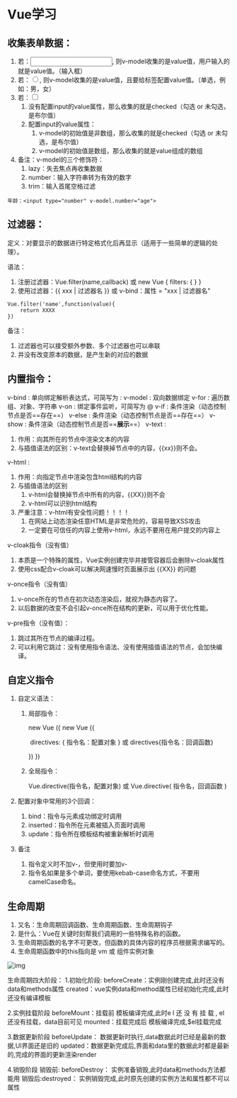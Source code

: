 # Vue学习

## 收集表单数据：

1. 若：<input type="text" />, 则v-model收集的是value值，用户输入的就是value值。（输入框）
2. 若：<input type="radio" />, 则v-model收集的是value值，且要给标签配置value值。（单选，例如：男，女）
3. 若：<input type="checkbox" />
   1. 没有配置input的value属性，那么收集的就是checked（勾选 or 未勾选， 是布尔值）
   2. 配置input的value属性：
      1. v-model的初始值是非数组，那么收集的就是checked（勾选 or 未勾选，是布尔值）
      2. v-model的初始值是数组，那么收集的就是value组成的数组
4. 备注：v-model的三个修饰符：
   1. lazy：失去焦点再收集数据
   2. number：输入字符串转为有效的数字
   3. trim：输入首尾空格过滤

```vue
年龄：<input type="number" v-model.number="age">
```

## 过滤器：

定义：对要显示的数据进行特定格式化后再显示（适用于一些简单的逻辑的处理）。

语法：

1. 注册过滤器：Vue.filter(name,callback) 或 new Vue { filters: { } }
2. 使用过滤器：{{ xxx | 过滤器名 }}  或  v-bind：属性 = "xxx | 过滤器名"

```vue
Vue.filter('name',function(value){
	return XXXX
})
```

备注：

1. 过滤器也可以接受额外参数、多个过滤器也可以串联
2. 并没有改变原本的数据，是产生新的对应的数据

## 内置指令：

v-bind		: 单向绑定解析表达式，可简写为 	:
v-model	 : 双向数据绑定
v-for		   : 遍历数组、对象、字符串
v-on		   : 绑定事件监听，可简写为	@
v-if			 : 条件渲染（动态控制节点是否==存在==）
v-else		: 条件渲染（动态控制节点是否==存在==）
v-show	  : 条件渲染（动态控制节点是否==**展示**==）
v-text		 :  

1. 作用：向其所在的节点中渲染文本的内容
2. 与插值语法的区别：v-text会替换掉节点中的内容，{{xx}}则不会。

v-html		:

1. 作用：向指定节点中渲染包含html结构的内容
2. 与插值语法的区别
   1. v-html会替换掉节点中所有的内容，{{XX}}则不会
   2. v-html可以识别html结构
3. 严重注意：v-html有安全性问题！！！！
   1. 在网站上动态渲染任意HTML是非常危险的，容易导致XSS攻击
   2. 一定要在可信任的内容上使用v-html，永远不要用在用户提交的内容上

v-cloak指令（没有值）

1. 本质是一个特殊的属性，Vue实例创建完毕并接管容器后会删除v-cloak属性
2. 使用css配合v-cloak可以解决网速慢时页面展示出 {{XX}} 的问题

v-once指令（没有值）

1. v-once所在的节点在初次动态渲染后，就视为静态内容了。
2. 以后数据的改变不会引起v-once所在结构的更新，可以用于优化性能。

v-pre指令（没有值）：

1. 跳过其所在节点的编译过程。
2. 可以利用它跳过：没有使用指令语法、没有使用插值语法的节点，会加快编译。

## 自定义指令

1. 自定义语法：

   1. 局部指令：																				

      new Vue ({																				new Vue ({

      ​	directives: { 指令名：配置对象 }				或								directives{指令名：回调函数}

      })																								})

   2. 全局指令：

      Vue.directive(指令名，配置对象)  或	Vue.directive( 指令名，回调函数 )

2. 配置对象中常用的3个回调：

   1. bind：指令与元素成功绑定时调用
   2. inserted：指令所在元素被插入页面时调用
   3. update：指令所在模板结构被重新解析时调用

3. 备注

   1. 指令定义时不加v-，但使用时要加v-
   2. 指令名如果是多个单词，要使用kebab-case命名方式，不要用camelCase命名。

## 生命周期

1. 又名：生命周期回调函数、生命周期函数、生命周期钩子
2. 是什么：Vue在关键时刻帮我们调用的一些特殊名称的函数。
3. 生命周期函数的名字不可更改，但函数的具体内容的程序员根据需求编写的。
4. 生命周期函数中的this指向是 vm 或 组件实例对象

![img](https://img-blog.csdnimg.cn/915b9f85e4264142a3e1935135c10204.png)

生命周期四大阶段：
1.初始化阶段:
beforeCreate：实例刚创建完成,此时还没有data和methods属性
created：vue实例data和method属性已经初始化完成,此时还没有编译模板

2.实例挂载阶段
beforeMount：挂载前 模板编译完成,此时e l 还 没 有 挂 载 , el还没有挂载，data目前可见
mounted：挂载完成后 模板编译完成,$el挂载完成

3.数据更新阶段
beforeUpdate： 数据更新时执行,data数据此时已经是最新的数据,UI界面还是旧的
updated：数据更新完成后,界面和data里的数据此时都是最新的,完成的界面的更新渲染render

4.销毁阶段
销毁前: beforeDestroy： 实例准备销毁,此时data和methods方法都能用
销毁后:destroyed： 实例销毁完成,此时原先创建的实例方法和属性都不可以属性































